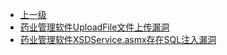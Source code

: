 * [上一级](docs/wy876_poc/)
* [药业管理软件UploadFile文件上传漏洞](docs/wy876_poc/%E9%BB%84%E8%8D%AF%E5%B8%88/%E8%8D%AF%E4%B8%9A%E7%AE%A1%E7%90%86%E8%BD%AF%E4%BB%B6UploadFile%E6%96%87%E4%BB%B6%E4%B8%8A%E4%BC%A0%E6%BC%8F%E6%B4%9E.md)
* [药业管理软件XSDService.asmx存在SQL注入漏洞](docs/wy876_poc/%E9%BB%84%E8%8D%AF%E5%B8%88/%E8%8D%AF%E4%B8%9A%E7%AE%A1%E7%90%86%E8%BD%AF%E4%BB%B6XSDService.asmx%E5%AD%98%E5%9C%A8SQL%E6%B3%A8%E5%85%A5%E6%BC%8F%E6%B4%9E.md)
